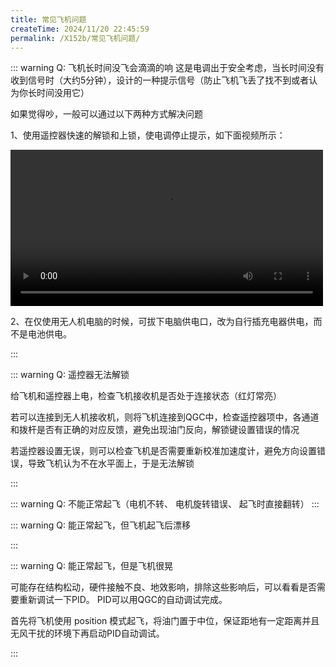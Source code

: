 ```yaml
---
title: 常见飞机问题
createTime: 2024/11/20 22:45:59
permalink: /X152b/常见飞机问题/
---
```


::: warning Q: 飞机长时间没飞会滴滴的响
这是电调出于安全考虑，当长时间没有收到信号时（大约5分钟），设计的一种提示信号（防止飞机飞丢了找不到或者认为你长时间没用它）

如果觉得吵，一般可以通过以下两种方式解决问题

1、使用遥控器快速的解锁和上锁，使电调停止提示，如下面视频所示：

<div>
<video width="500" controls>
    <source src="https://emnavi-doc-img.oss-cn-beijing.aliyuncs.com/emnavi_video/intro/dididi.mp4" type="video/mp4" />
    您的浏览器不支持 video 标签。
</video>
</div>

2、在仅使用无人机电脑的时候，可拔下电脑供电口，改为自行插充电器供电，而不是电池供电。

:::

::: warning Q: 遥控器无法解锁

给飞机和遥控器上电，检查飞机接收机是否处于连接状态（红灯常亮）

若可以连接到无人机接收机，则将飞机连接到QGC中，检查遥控器项中，各通道和拨杆是否有正确的对应反馈，避免出现油门反向，解锁键设置错误的情况

若遥控器设置无误，则可以检查飞机是否需要重新校准加速度计，避免方向设置错误，导致飞机认为不在水平面上，于是无法解锁

:::

::: warning Q: 不能正常起飞（电机不转、 电机旋转错误、 起飞时直接翻转）
<LinkCard title="需要检查遥控器是否校准、电机设置是否正确" href="/X152b/飞机问题排查/使用QGC进行飞行器设置/#测试螺旋桨" > </LinkCard>
:::

::: warning Q: 能正常起飞，但飞机起飞后漂移

<LinkCard title="需要检查遥控器、陀螺仪、加速度计、地平线是否校准" href="/X152b/飞机问题排查/使用QGC进行飞行器设置/#进行陀螺仪校准" > </LinkCard>
:::

::: warning Q: 能正常起飞，但是飞机很晃

可能存在结构松动，硬件接触不良、地效影响，排除这些影响后，可以看看是否需要重新调试一下PID。
PID可以用QGC的自动调试完成。

首先将飞机使用 position 模式起飞，将油门置于中位，保证距地有一定距离并且无风干扰的环境下再启动PID自动调试。
<!-- TODO(Derkai): 这里缺一个PID自动调试的教程 -->

:::